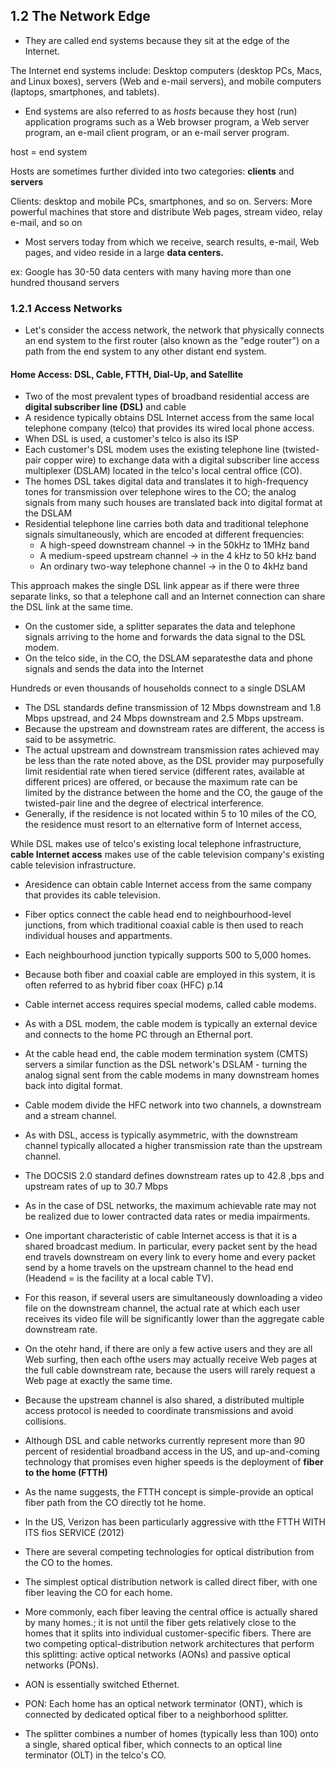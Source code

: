 ## 1.2 The Network Edge

- They are called end systems because they sit at the edge of the Internet.

The Internet end systems include: Desktop computers (desktop PCs, Macs, and Linux boxes), servers (Web and e-mail servers), and mobile computers (laptops, smartphones, and tablets).
- End systems are also referred to as *hosts* because they host (run) application programs such as a Web browser program, a Web server program, an e-mail client program, or an e-mail server program.

host = end system

Hosts are sometimes further divided into two categories: **clients** and **servers**

Clients: desktop and mobile PCs, smartphones, and so on.
Servers: More powerful machines that store and distribute Web pages, stream video, relay e-mail, and so on

- Most servers today from which we receive, search results, e-mail, Web pages, and video reside in a large **data centers.**

ex: Google has 30-50 data centers with many having more than one hundred thousand servers

### 1.2.1 Access Networks

- Let's consider the access network, the network that physically connects an end system to the first router (also known as the "edge router") on a path from the end system to any other distant end system.

#### Home Access: DSL, Cable, FTTH, Dial-Up, and Satellite

- Two of the most prevalent types of broadband residential access are **digital subscriber line (DSL)** and cable
- A residence typically obtains DSL Internet access from the same local telephone company (telco) that provides its wired local phone access.
- When DSL is used, a customer's telco is also its ISP
- Each customer's DSL modem uses the existing telephone line (twisted-pair copper wire) to exchange data with a digital subscriber line access multiplexer (DSLAM) located in the telco's local central office (CO).
- The homes DSL takes digital data and translates it to high-frequency tones for transmission over telephone wires to the CO; the analog signals from many such houses are translated back into digital format at the DSLAM
- Residential telephone line carries both data and traditional telephone signals simultaneously, which are encoded at different frequencies:
  - A high-speed downstream channel -> in the 50kHz to 1MHz band
  - A medium-speed upstream channel -> in the 4 kHz to 50 kHz band
  - An ordinary two-way telephone channel -> in the 0 to 4kHz band

This approach makes the single DSL link appear as if there were three separate links, so that a telephone call and an Internet connection can share the DSL link at the same time.

- On the customer side, a splitter separates the data and telephone signals arriving to the home and forwards the data signal to the DSL modem. 
- On the telco side, in the CO, the DSLAM separatesthe data and phone signals and sends the data into the Internet

Hundreds or even thousands of households connect to a single DSLAM 

- The DSL standards define transmission of 12 Mbps downstream and 1.8 Mbps upstread, and 24 Mbps downstream and 2.5 Mbps upstream.
- Because the upstream and downstream rates are different, the access is said to be assymetric.
- The actual upstream and downstream transmission rates achieved may be less than the rate noted above, as the DSL provider may purposefully limit residential rate when tiered service (different rates, available at different prices) are offered, or because the maximum rate can be limited by the distrance between the home and the CO, the gauge of the twisted-pair line and the degree of electrical interference. 
- Generally, if the residence is not located within 5 to 10 miles of the CO, the residence must resort to an elternative form of Internet access,

While DSL makes use of telco's existing local telephone infrastructure, **cable Internet access** makes use of the cable television company's existing cable television infrastructure.
- Aresidence can obtain cable Internet access from the same company that provides its cable television.
- Fiber optics connect the cable head end to neighbourhood-level junctions, from which traditional coaxial cable is then used to reach individual houses and appartments. 
- Each neighbourhood junction typically supports 500 to 5,000 homes.
- Because both fiber and coaxial cable are employed in this system, it is often referred to as hybrid fiber coax (HFC) p.14

- Cable internet access requires special modems, called cable modems.
- As with a DSL modem, the cable modem is typically an external device and connects to the home PC through an Ethernal port.
- At the cable head end, the cable modem termination system (CMTS) servers a similar function as the DSL network's DSLAM - turning the analog signal sent from the cable modems in many downstream homes back into digital format.
- Cable modem divide the HFC network into two channels, a downstream and a stream channel. 

- As with DSL, access is typically asymmetric, with the downstream channel typically allocated a higher transmission rate than the upstream channel.
- The DOCSIS 2.0 standard defines downstream rates up to 42.8 ,bps and upstream rates of up to 30.7 Mbps
- As in the case of DSL networks, the maximum achievable rate may not be realized due to lower contracted data rates or media impairments.

- One important characteristic of cable Internet access is that it is a shared broadcast medium. In particular, every packet sent by the head end travels downstream on every link to every home and every packet send by a home travels on the upstream channel to the head end (Headend = is the facility at a local cable TV).
- For this reason, if several users are simultaneously downloading a video file on the downstream channel, the actual rate at which each user receives its video file will be significantly lower than the aggregate cable downstream rate.
- On the otehr hand, if there are only a few active users and they are all Web surfing, then each ofthe users may actually receive Web pages at the full cable downstream rate, because the users will rarely request a Web page at exactly the same time. 
- Because the upstream channel is also shared, a distributed multiple access protocol is needed to coordinate transmissions and avoid collisions.

- Although DSL and cable networks currently represent more than 90 percent of residential broadband access in the US, and up-and-coming technology that promises even higher speeds is the deployment of **fiber to the home (FTTH)** 
- As the name suggests, the FTTH concept is simple-provide an optical fiber path from the CO directly tot he home.
- In the US, Verizon has been particularly aggressive with tthe FTTH WITH ITS fios SERVICE (2012)

- There are several competing technologies for optical distribution from the CO to the homes.
- The simplest optical distribution network is called direct fiber, with one fiber leaving the CO for each home.
- More commonly, each fiber leaving the central office is actually shared by many homes.; it is not until the fiber gets relatively close to the homes that it splits into individual customer-specific fibers. There are two competing optical-distribution network architectures that perform this splitting: active optical networks (AONs) and passive optical networks (PONs).
- AON is essentially switched Ethernet.
- PON: Each home has an optical network terminator (ONT), which is connected by dedicated optical fiber to a neighborhood splitter.
- The splitter combines a number of homes (typically less than 100) onto a single, shared optical fiber, which connects to an optical line terminator (OLT) in the telco's CO.


